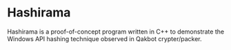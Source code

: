 # Hashirama
Hashirama is a proof-of-concept program written in C++ to demonstrate the Windows API hashing technique observed in Qakbot crypter/packer.
